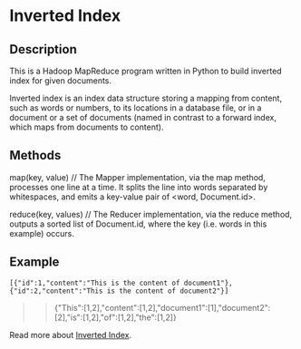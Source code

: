 
# Inverted Index

## Description

This is a Hadoop MapReduce program written in Python to build inverted index for given documents.

Inverted index is an index data structure storing a mapping from content, such as words or numbers, 
to its locations in a database file, or in a document or a set of documents 
(named in contrast to a forward index, which maps from documents to content).

## Methods

map(key, value) // The Mapper implementation, via the map method, processes one line at a time. 
It splits the line into words separated by whitespaces, and emits a key-value pair of <word, Document.id>.

reduce(key, values) // The Reducer implementation, via the reduce method, outputs a sorted list of Document.id,
where the key (i.e. words in this example) occurs.

## Example

`[{"id":1,"content":"This is the content of document1"}, {"id":2,"content":"This is the content of document2"}]`

>>{"This":[1,2],"content":[1,2],"document1":[1],"document2":[2],"is":[1,2],"of":[1,2],"the":[1,2]}

Read more about [Inverted Index](https://en.wikipedia.org/wiki/Inverted_index).
